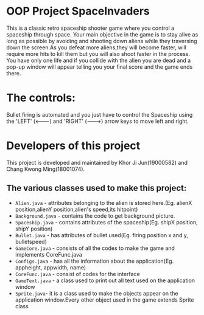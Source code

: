 # OOP Project SpaceInvaders

This is a classic retro spaceship shooter game where you control a spaceship through space.
Your main objective in the game is to stay alive as long as possible by avoiding and shooting down aliens while they traversing down the screen.As you defeat more aliens,they will become faster, will require more hits to kill them but you will also shoot faster in the process.
 You have only one life and if you collide with the alien you are dead and a pop-up window will appear telling you your final score and the game ends there.

# The controls:

Bullet firing is automated and you just have to control the Spaceship using the 'LEFT' (<---) and 'RIGHT' (--->)  arrow keys to move left and right.


# Developers of this project

This project is developed and maintained by Khor Ji Jun(19000582) and Chang Kwong Ming(18001074).

## The various classes used to make this project:
* `Alien.java` - attributes belonging to the alien is stored here.(Eg. alienX position,alienY position,alien's speed,its hitpoint)
* `Background.java` - contains the code to get background picture.
* `Spaceship.java` - contains attributes of the spaceship(Eg. shipX position, shipY position)
* `Bullet.java` - has attributes of bullet used(Eg. firing position x and y, bulletspeed)
* `GameCore.java` - consists of all the codes to make the game and implements CoreFunc.java
* `Configs.java` - has all the information about the application(Eg. appheight, appwidth, name)
* `CoreFunc.java` - consist of codes for the interface
* `GameText.java` - a class used to print out all text used on the application window
* `Sprite.java`- it is a class used to make the objects appear on the application window.Every other object used in the game extends Sprite class


